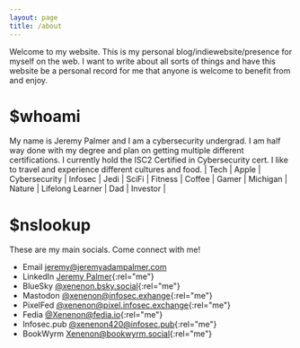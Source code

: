 ```yaml
---
layout: page
title: /about
---
```


Welcome to my website. This is my personal blog/indiewebsite/presence for myself on the web. I want to write about all sorts of things and have this website be a personal record for me that anyone is welcome to benefit from and enjoy. 

# $whoami

My name is Jeremy Palmer and I am a cybersecurity undergrad. I am half way done with my degree and plan on getting multiple different certifications. I currently hold the ISC2 Certified in Cybersecurity cert. I like to travel and experience different cultures and food. 
| Tech | Apple | Cybersecurity | Infosec | Jedi | SciFi | Fitness | Coffee | Gamer | Michigan | Nature | Lifelong Learner | Dad | Investor | 

# $nslookup
These are my main socials. Come connect with me!
- Email [jeremy@jeremyadampalmer.com](mailto:jeremy@jeremyadampalmer.com)
- LinkedIn [Jeremy Palmer](https://www.linkedin.com/in/jeremyadampalmer/){:rel="me"}
- BlueSky [@xenenon.bsky.social](https://bsky.app/profile/xenenon.bsky.social){:rel="me"}
- Mastodon [@xenenon@infosec.exhange](https://infosec.exchange/@xenenon){:rel="me"}
- PixelFed [@xenenon@pixel.infosec.exchange](https://pixel.infosec.exchange/i/web/profile/599360417341945808){:rel="me"}
- Fedia [@Xenenon@fedia.io](https://fedia.io/u/Xenenon){:rel="me"}
- Infosec.pub [@xenenon420@infosec.pub](https://infosec.pub/u/xenenon420){:rel="me"}
- BookWyrm [Xenenon@bookwyrm.social](https://bookwyrm.social/user/Xenenon){:rel="me"}


